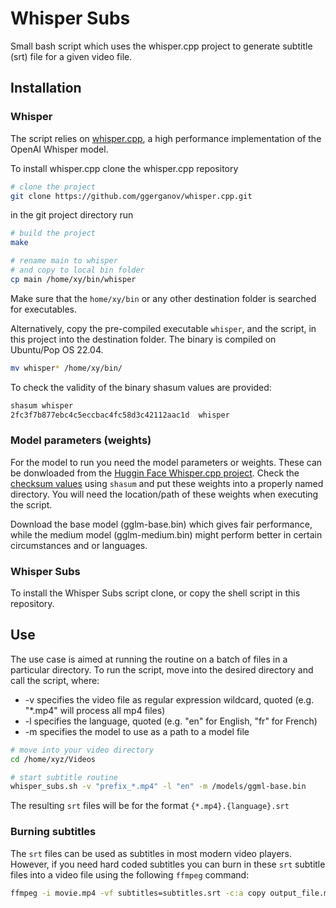 # Whisper Subs

Small bash script which uses the whisper.cpp project to generate subtitle (srt) file for a given video file.

## Installation

### Whisper

The script relies on [whisper.cpp](https://github.com/ggerganov/whisper.cpp), a high performance implementation of the OpenAI Whisper model.

To install whisper.cpp clone the whisper.cpp repository

```bash
# clone the project
git clone https://github.com/ggerganov/whisper.cpp.git
```
in the git project directory run

```bash
# build the project
make

# rename main to whisper
# and copy to local bin folder
cp main /home/xy/bin/whisper
```
Make sure that the `home/xy/bin` or any other destination folder is searched for executables. 

Alternatively, copy the pre-compiled executable `whisper`, and the script, in this project into the destination folder. The binary is compiled on Ubuntu/Pop OS 22.04.

```bash
mv whisper* /home/xy/bin/
```

To check the validity of the binary shasum values are provided:

```bash
shasum whisper
2fc3f7b877ebc4c5eccbac4fc58d3c42112aac1d  whisper
```

### Model parameters (weights) 

For the model to run you need the model parameters or weights. These can be donwloaded from the [Huggin Face Whisper.cpp project](https://huggingface.co/ggerganov/whisper.cpp/tree/main). Check the [checksum values](https://huggingface.co/ggerganov/whisper.cpp) using `shasum` and put these weights into a properly named directory. You will need the location/path of these weights when executing the script.

Download the base model (gglm-base.bin) which gives fair performance, while the medium model (gglm-medium.bin) might perform better in certain circumstances and or languages.

### Whisper Subs

To install the Whisper Subs script clone, or copy the shell script in this repository.

## Use

The use case is aimed at running the routine on a batch of files in a particular directory. To run the script, move into the desired directory and call the script, where:

- -v specifies the video file as regular expression wildcard, quoted (e.g. "*.mp4" will process all mp4 files)
- -l specifies the language, quoted (e.g. "en" for English, "fr" for French)
- -m specifies the model to use as a path to a model file 

```bash
# move into your video directory
cd /home/xyz/Videos

# start subtitle routine
whisper_subs.sh -v "prefix_*.mp4" -l "en" -m /models/ggml-base.bin
```

The resulting `srt` files will be for the format `{*.mp4}.{language}.srt`

### Burning subtitles

The `srt` files can be used as subtitles in most modern video players. However, if you need hard coded subtitles you can burn in these `srt` subtitle files into a video file using the following `ffmpeg` command:

```bash
ffmpeg -i movie.mp4 -vf subtitles=subtitles.srt -c:a copy output_file.m4v
```


